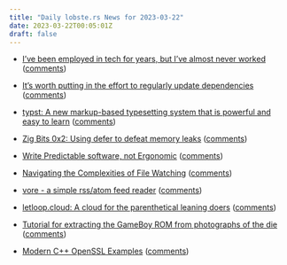```yaml
---
title: "Daily lobste.rs News for 2023-03-22"
date: 2023-03-22T00:05:01Z
draft: false
---
```






- [I’ve been employed in tech for years, but I’ve almost never worked](https://emaggiori.com/employed-in-tech-for-years-but-almost-never-worked/)
  ([comments](https://lobste.rs/s/mbgpma/i_ve_been_employed_tech_for_years_i_ve))



- [It’s worth putting in the effort to regularly update dependencies](https://felixcrux.com/blog/it-is-worth-regularly-updating-dependencies)
  ([comments](https://lobste.rs/s/qew2si/it_s_worth_putting_effort_regularly))



- [typst: A new markup-based typesetting system that is powerful and easy to learn](https://github.com/typst/typst)
  ([comments](https://lobste.rs/s/ko1yjj/typst_new_markup_based_typesetting))



- [Zig Bits 0x2: Using defer to defeat memory leaks](https://blog.orhun.dev/zig-bits-02/)
  ([comments](https://lobste.rs/s/lalx23/zig_bits_0x2_using_defer_defeat_memory))



- [Write Predictable software, not Ergonomic](https://serce.me/posts/21-03-2023-write-predictable-software-not-ergonomic)
  ([comments](https://lobste.rs/s/w6fxzo/write_predictable_software_not))



- [Navigating the Complexities of File Watching](https://github.com/vercel/turbo/issues/986#issuecomment-1477360394)
  ([comments](https://lobste.rs/s/mjppkn/navigating_complexities_file_watching))



- [vore - a simple rss/atom feed reader](https://vore.website)
  ([comments](https://lobste.rs/s/uu46e2/vore_simple_rss_atom_feed_reader))



- [letloop.cloud: A cloud for the parenthetical leaning doers](https://github.com/letloop/letloop.cloud)
  ([comments](https://lobste.rs/s/92r5xk/letloop_cloud_cloud_for_parenthetical))



- [Tutorial for extracting the GameBoy ROM from photographs of the die](https://github.com/travisgoodspeed/gbrom-tutorial)
  ([comments](https://lobste.rs/s/odoals/tutorial_for_extracting_gameboy_rom_from))



- [Modern C++ OpenSSL Examples](https://github.com/RaymiiOrg/openssl-modern-cpp)
  ([comments](https://lobste.rs/s/6twnne/modern_c_openssl_examples))


